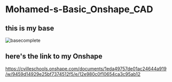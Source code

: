 # Mohamed-s-Basic_Onshape_CAD
## this is my base  
![basecomplete](images/basecomplete.png)
## here's the link to my Onshape
https://cvilleschools.onshape.com/documents/1eda49757de01ac24644a919/w/9459d14929e25bf7374512f5/e/12e980c0f10654ca3c95ab12
